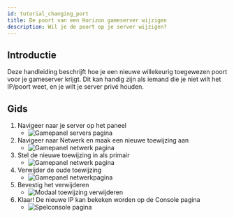 ```yaml
---
id: tutorial_changing_port
title: De poort van een Horizon gameserver wijzigen
description: Wil je de poort op je server wijzigen?
---
```


## Introductie
Deze handleiding beschrijft hoe je een nieuwe willekeurig toegewezen poort voor je gameserver krijgt. Dit kan handig zijn als iemand die je niet wilt het IP/poort weet, en je wilt je server privé houden.

## Gids
1. Navigeer naar je server op het paneel
   - ![Gamepanel servers pagina](https://archive.horizonnetworks.uk/Resources/Documentation/Using%20SFTP/10Horizon%20Panel%20Servers.png)
2. Navigeer naar Netwerk en maak een nieuwe toewijzing aan
    - ![Gamepanel netwerk pagina](https://archive.horizonnetworks.uk/Resources/Documentation/Changing%20port/Creating%20Allocation.png)
3. Stel de nieuwe toewijzing in als primair
    - ![Gamepanel netwerk pagina](https://archive.horizonnetworks.uk/Resources/Documentation/Changing%20port/Making%20Allocation%20Primary.png)
4. Verwijder de oude toewijzing
    - ![Gamepanel netwerkpagina](https://archive.horizonnetworks.uk/Resources/Documentation/Changing%20port/Deleting%20Allocation.png)
5. Bevestig het verwijderen
    - ![Modaal toewijzing verwijderen](https://archive.horizonnetworks.uk/Resources/Documentation/Changing%20port/Removing%20Allocation.png)
6. Klaar! De nieuwe IP kan bekeken worden op de Console pagina
    - ![Spelconsole pagina](https://archive.horizonnetworks.uk/Resources/Documentation/Changing%20port/New%20IP.png)